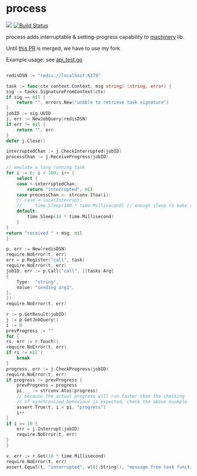 # process

[![](https://godoc.org/github.com/jackielii/process?status.svg)](https://godoc.org/github.com/jackielii/process)
[![Build Status](https://travis-ci.com/jackielii/process.svg?branch=master)](https://travis-ci.com/jackielii/process)

process adds interruptable & setting-progress capability to [machinery](https://github.com/RichardKnop/machinery/) lib.

Until [this PR](https://github.com/RichardKnop/machinery/pull/401) is merged, we have to use my fork

Example usage: see [api_test.go](https://github.com/jackielii/process/blob/master/api_test.go)

```go

redisDSN := "redis://localhost:6379"

task := func(ctx context.Context, msg string) (string, error) {
sig := tasks.SignatureFromContext(ctx)
if sig == nil {
	return "", errors.New("unable to retrieve task signature")
}
jobID := sig.UUID
j, err := NewJobQuery(redisDSN)
if err != nil {
	return "", err
}
defer j.Close()

interruptedChan := j.CheckInterrupted(jobID)
processChan := j.ReceiveProgress(jobID)

// emulate a long running task
for i := 0; i < 100; i++ {
	select {
	case <-interruptedChan:
		return "interrupted", nil
	case processChan <- strconv.Itoa(i):
	// case <-localInterrupt:
	//     time.Sleep(100 * time.Millisecond) // enough sleep to make sure the interrupt channel is ready
	default:
		time.Sleep(10 * time.Millisecond)
	}
}
return "received " + msg, nil
}

p, err := New(redisDSN)
require.NoError(t, err)
err = p.Register("call", task)
require.NoError(t, err)
jobID, err := p.Call("call", []tasks.Arg{
{
	Type:  "string",
	Value: "sending arg1",
},
})
require.NoError(t, err)

r := p.GetResult(jobID)
j := p.GetJobQuery()
i := 0
prevProgress := ""
for {
rs, err := r.Touch()
require.NoError(t, err)
if rs != nil {
	break
}
progress, err := j.CheckProgress(jobID)
require.NoError(t, err)
if progress != prevProgress {
	prevProgress = progress
	pi, _ := strconv.Atoi(progress)
	// because the actual progress will run faster than the checking
	// if synchronized behaviour is expected, check the above example
	assert.True(t, i < pi, "progress")
	i++
}
if i >= 10 {
	err = j.Interrupt(jobID)
	require.NoError(t, err)
}
}

v, err := r.Get(10 * time.Millisecond)
require.NoError(t, err)
assert.Equal(t, "interrupted", v[0].String(), "message from task function")
```
